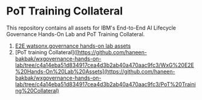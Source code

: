 # PoT Training Collateral

This repository contains all assets for IBM's End-to-End AI Lifecycle Governance Hands-On Lab and PoT Training Collateral.  

 1. [E2E watsonx.governance hands-on lab assets](https://github.com/haneen-bakbak/wxgovernance-hands-on-lab/tree/c4a14eba51d834917cea4d3b2ab40a470aac9fc3/WxG%20E2E%20Hands-On%20Lab%20Assets) 
 2. [PoT training Collateral]([https://github.com/haneen-bakbak/wxgovernance-hands-on-lab/tree/c4a14eba51d834917cea4d3b2ab40a470aac9fc3/WxG%20E2E%20Hands-On%20Lab%20Assets](https://github.com/haneen-bakbak/wxgovernance-hands-on-lab/tree/c4a14eba51d834917cea4d3b2ab40a470aac9fc3/PoT%20Training%20Collateral)

